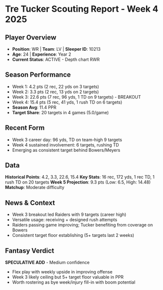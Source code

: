 # Tre Tucker Scouting Report - Week 4 2025

## Player Overview
- **Position**: WR | **Team**: LV | **Sleeper ID**: 10213
- **Age**: 24 | **Experience**: Year 2
- **Current Status**: ACTIVE - Depth chart RWR

## Season Performance
- Week 1: 4.2 pts (2 rec, 22 yds on 3 targets)
- Week 2: 3.3 pts (2 rec, 13 yds on 2 targets)
- Week 3: 22.6 pts (7 rec, 96 yds, 1 TD on 9 targets) - BREAKOUT
- Week 4: 15.4 pts (5 rec, 41 yds, 1 rush TD on 6 targets)
- **Season Avg**: 11.4 PPR
- **Target Share**: 20 targets in 4 games (5.0/game)

## Recent Form
- Week 3 career day: 96 yds, TD on team-high 9 targets
- Week 4 sustained involvement: 6 targets, rushing TD
- Emerging as consistent target behind Bowers/Meyers

## Data
**Historical Points**: 4.2, 3.3, 22.6, 15.4
**Key Stats**: 16 rec, 172 yds, 1 rec TD, 1 rush TD on 20 targets
**Week 5 Projection**: 9.3 pts (Low: 6.5, High: 14.48)
**Matchup**: Moderate difficulty

## News & Context
- Week 3 breakout led Raiders with 9 targets (career high)
- Versatile usage: receiving + designed rush attempts
- Raiders passing game improving; Tucker benefiting from coverage on Bowers
- Consistent target floor establishing (5+ targets last 2 weeks)

## Fantasy Verdict
**SPECULATIVE ADD** - Medium confidence
- Flex play with weekly upside in improving offense
- Week 3 likely ceiling but 5+ target floor valuable in PPR
- Worth rostering as bye week/injury fill-in with boom potential